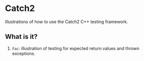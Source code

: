 # Catch2
Illustrations of how to use the Catch2 C++ testing framework.

## What is it?
1. `Fac`: illustration of testing for expected return values and thrown
    exceptions.
